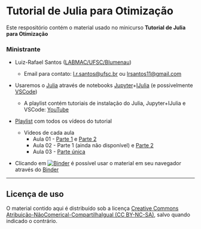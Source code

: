 #  Tutorial de Julia para Otimização

Este respositório contém o material usado no minicurso **Tutorial de Julia para Otimização**

### Ministrante
- Luiz-Rafael Santos ([LABMAC/UFSC/Blumenau](http://labmac.mat.blumenau.ufsc.br))
    * Email para contato: [l.r.santos@ufsc.br](mailto:l.r.santos@ufsc.br) ou [lrsantos11@gmail.com](mailto:lrsantos11@ufsc.br)

- Usaremos o [Julia](https://www.julialang.org)  através de notebooks [Jupyter](https://jupyter.org/)+[IJulia](https://github.com/JuliaLang/IJulia.jl) (e possivelmente [VSCode](https://www.julia-vscode.org/))
    * A playlist contém tutoriais de instalação do Julia, Jupyter+IJulia e VSCode: [YouTube](https://youtube.com/playlist?list=PLIFgJAiAvzyFlCskAMgMFEtRWIY5OaNt_)

- [Playlist](https://youtube.com/playlist?list=PLIFgJAiAvzyF0u7noLTInqJPwPVCD6NFx) com todos os vídeos do tutorial
    - Vídeos de cada aula 
        * Aula 01 - [Parte 1](https://youtu.be/HRbmKzU1QTA) e [Parte 2](https://youtu.be/B8LRYx7wv8Q)
        * Aula 02 - Parte 1 (ainda não disponível) e [Parte 2](https://youtu.be/1beAM7YL734)
        * Aula 03 - [Parte única](https://youtu.be/EYdcxFnGSdk)

- Clicando em [![Binder](https://mybinder.org/badge_logo.svg)](https://mybinder.org/v2/gh/lrsantos11/Tutorial-Julia-Opt/main) é possível usar o material em seu navegador através do [Binder](https://mybinder.org)

--- 
## Licença de uso

O material contido aqui é distribuído sob a licença [Creative Commons Atribuição-NãoComerical-CompartilhaIgual (CC BY-NC-SA)](https://creativecommons.org/licenses/by-nc-sa/4.0), salvo quando indicado o contrário.

